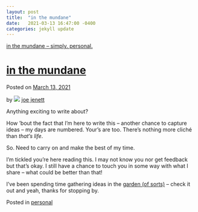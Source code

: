 ```yaml
---
layout: post
title:  "in the mundane"
date:   2021-03-13 16:47:00 -0400
categories: jekyll update
---
```


[in the mundane – simply. personal.](https://simply.personal.jenett.org/in-the-mundane/)  
  

# [in the mundane](https://simply.personal.jenett.org/in-the-mundane/ "Permalink to in the mundane")

Posted on [March 13, 2021](https://simply.personal.jenett.org/in-the-mundane/ "4:47 pm")

by ![](https://secure.gravatar.com/avatar/0bf0445b4e4b39f830b186b7e23195a1?s=40&d=identicon&r=pg) [joe jenett](https://simply.personal.jenett.org/author/admin/ "View all posts by joe jenett")

Anything exciting to write about?

How ’bout the fact that I’m here to write this – another chance to capture ideas – my days are numbered. Your’s are too. There’s nothing more cliché than _that’s life_.

So. Need to carry on and make the best of my time.

I’m tickled you’re here reading this. I may not know you nor get feedback but that’s okay. I still have a chance to touch you in some way with what I share – what could be better than that!

I’ve been spending time gathering ideas in the [garden (of sorts)](https://joe.jenett.org) – check it out and yeah, thanks for stopping by.

Posted in [personal](https://simply.personal.jenett.org/category/personal/)

